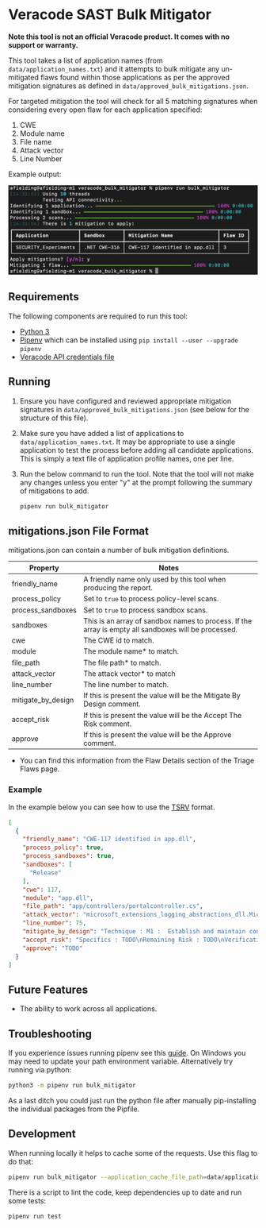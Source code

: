 # Veracode SAST Bulk Mitigator

**Note this tool is not an official Veracode product. It comes with no support or warranty.**

This tool takes a list of application names (from `data/application_names.txt`) and it attempts to bulk mitigate any
un-mitigated flaws found within those applications as per the approved mitigation signatures as defined
in `data/approved_bulk_mitigations.json`.

For targeted mitigation the tool will check for all 5 matching signatures when considering every open flaw for each application specified:

1. CWE
2. Module name
3. File name
4. Attack vector
5. Line Number

Example output:

![example.png](docs%2Fexample.png)

## Requirements

The following components are required to run this tool:

* [Python 3](https://www.python.org/downloads/)
* [Pipenv](https://pipenv.pypa.io/) which can be installed using `pip install --user --upgrade pipenv`
* [Veracode API credentials file](https://docs.veracode.com/r/c_api_credentials3)

## Running

1. Ensure you have configured and reviewed appropriate mitigation signatures in `data/approved_bulk_mitigations.json` (see below for the structure of this file).
2. Make sure you have added a list of applications to `data/application_names.txt`. It may be appropriate to use a single application to test the process before adding all candidate applications. This is simply a text file of application profile names, one per line.
3. Run the below command to run the tool. Note that the tool will not make any changes unless you enter "y" at the prompt following the summary of mitigations to add.

    ```bash
    pipenv run bulk_mitigator
    ```

## mitigations.json File Format

mitigations.json can contain a number of bulk mitigation definitions.

| Property           | Notes                                                                                                |
|--------------------|------------------------------------------------------------------------------------------------------|
| friendly_name      | A friendly name only used by this tool when producing the report.                                    |
| process_policy     | Set to `true` to process policy-level scans.                                                         |
| process_sandboxes  | Set to `true` to process sandbox scans.                                                              |
| sandboxes          | This is an array of sandbox names to process. If the array is empty all sandboxes will be processed. |
| cwe                | The CWE id to match.                                                                                 |
| module             | The module name* to match.                                                                           |
| file_path          | The file path* to match.                                                                             |
| attack_vector      | The attack vector* to match                                                                          |
| line_number        | The line number to match.                                                                            |
| mitigate_by_design | If this is present the value will be the Mitigate By Design comment.                                 |
| accept_risk        | If this is present the value will be the Accept The Risk comment.                                    |
| approve            | If this is present the value will be the Approve comment.                                            |

* You can find this information from the Flaw Details section of the Triage Flaws page. 

### Example

In the example below you can see how to use the [TSRV](https://docs.veracode.com/r/c_review_TSRV) format.

```json
[
  {
    "friendly_name": "CWE-117 identified in app.dll",
    "process_policy": true,
    "process_sandboxes": true,
    "sandboxes": [
      "Release"
    ],
    "cwe": 117,
    "module": "app.dll",
    "file_path": "app/controllers/portalcontroller.cs",
    "attack_vector": "microsoft_extensions_logging_abstractions_dll.Microsoft.Extensions.Logging.LoggerExtensions.LogInformation",
    "line_number": 75,
    "mitigate_by_design": "Technique : M1 :  Establish and maintain control over all of your inputs\nSpecifics : TODO\nRemaining Risk : TODO\nVerification : TODO",
    "accept_risk": "Specifics : TODO\nRemaining Risk : TODO\nVerification : TODO",
    "approve": "TODO"
  }
]
```

## Future Features

* The ability to work across all applications.

## Troubleshooting

If you experience issues running pipenv see this [guide](https://pipenv.pypa.io/en/latest/installation.html). On Windows you may need to update your path environment variable. Alternatively try running via python:

```bash
python3 -m pipenv run bulk_mitigator
```

As a last ditch you could just run the python file after manually pip-installing the individual packages from the Pipfile.

## Development

When running locally it helps to cache some of the requests. Use this flag to do that:

```bash
pipenv run bulk_mitigator --application_cache_file_path=data/application_cache.csv
```

There is a script to lint the code, keep dependencies up to date and run some tests:

```bash
pipenv run test
```
